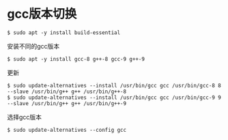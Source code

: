 # gcc版本切换

```shell
$ sudo apt -y install build-essential
```

安装不同的gcc版本

```shell
$ sudo apt -y install gcc-8 g++-8 gcc-9 g++-9
```

更新

```shell
$ sudo update-alternatives --install /usr/bin/gcc gcc /usr/bin/gcc-8 8 --slave /usr/bin/g++ g++ /usr/bin/g++-8
$ sudo update-alternatives --install /usr/bin/gcc gcc /usr/bin/gcc-9 9 --slave /usr/bin/g++ g++ /usr/bin/g++-9
```

选择gcc版本

```shell
$ sudo update-alternatives --config gcc
```

